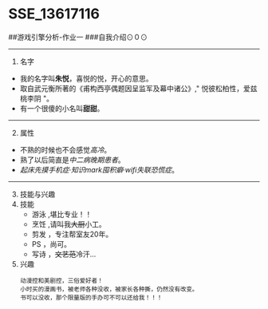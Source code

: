 # SSE_13617116
##游戏引擎分析-作业一
###自我介绍⊙０⊙
***
1. 名字
  - 我的名字叫**朱悦**，喜悦的悦，开心的意思。
  - 取自武元衡所著的《甫构西亭偶题因呈监军及幕中诸公》," 悦彼松柏性，爱兹桃李阴 "。
  - 有一个很傻的小名叫**甜甜**。
***
2. 属性
  - 不熟的时候也不会感觉*高冷*。
  - 熟了以后简直是*中二病晚期患者*。
  - *起床先摸手机症*·*知识mark囤积癖*·*wifi失联恐慌症*。
***
3. 技能与兴趣
 3. 技能 
    + 游泳 ,堪比专业！！   
    + 烹饪 ,请叫我~~大厨~~小工。
    + 剪发 ，专注帮室友20年。
    + PS  ，尚可。
    + 写诗 ，~~文艺范~~冷汗... 
  3. 兴趣
  

    　　动漫控和美剧控，三俗爱好者！
    　　小时买的漫画书，被老师各种没收，被家长各种撕，仍然没有改变。
    　　书可以没收，那个限量版的手办可不可以还给我！！！
  
